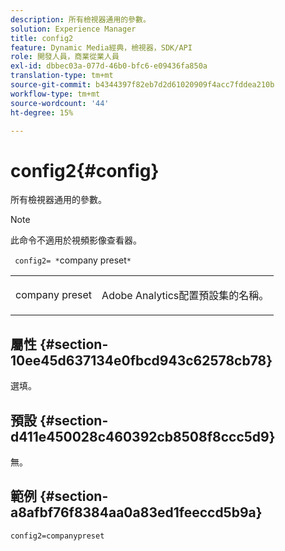 ```yaml
---
description: 所有檢視器通用的參數。
solution: Experience Manager
title: config2
feature: Dynamic Media經典，檢視器，SDK/API
role: 開發人員，商業從業人員
exl-id: dbbec03a-077d-46b0-bfc6-e09436fa850a
translation-type: tm+mt
source-git-commit: b4344397f82eb7d2d61020909f4acc7fddea210b
workflow-type: tm+mt
source-wordcount: '44'
ht-degree: 15%

---
```


# config2{#config}

所有檢視器通用的參數。

>[!NOTE]
>
>此命令不適用於視頻影像查看器。

` config2= *`company preset`*`

<table id="table_9B98C97485DD4DEB8A6ECBCE8DF6B886"> 
 <tbody> 
  <tr> 
   <td colname="col1"> <p> <span class="codeph"> <span class="varname"> company preset</span> </span> </p> </td> 
   <td colname="col2"> <p> <span class="keyword">Adobe Analytics</span>配置預設集的名稱。 </p> </td> 
  </tr> 
 </tbody> 
</table>

## 屬性 {#section-10ee45d637134e0fbcd943c62578cb78}

選填。

## 預設 {#section-d411e450028c460392cb8508f8ccc5d9}

無。

## 範例 {#section-a8afbf76f8384aa0a83ed1feeccd5b9a}

```
config2=companypreset
```
